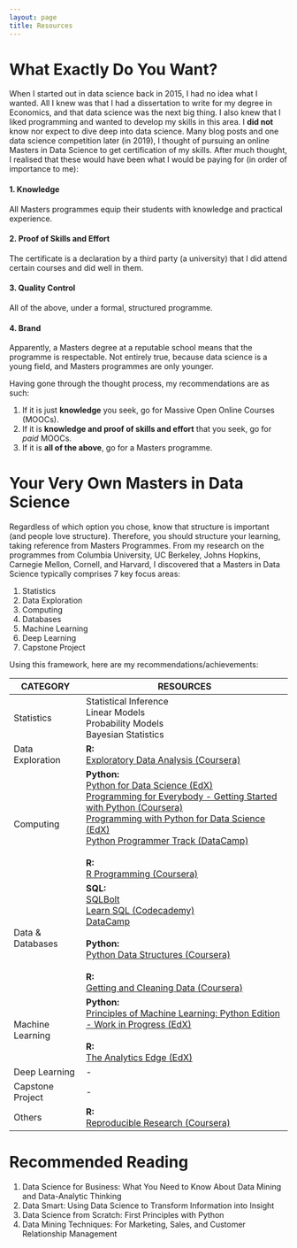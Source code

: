 ```yaml
---
layout: page
title: Resources
---
```

# What Exactly Do You Want?
When I started out in data science back in 2015, I had no idea what I wanted. All I knew was that I had a dissertation to write for my degree in Economics, and that data science was the next big thing. I also knew that I liked programming and wanted to develop my skills in this area. I **did not** know nor expect to dive deep into data science. Many blog posts and one data science competition later (in 2019), I thought of pursuing an online Masters in Data Science to get certification of my skills. After much thought, I realised that these would have been what I would be paying for (in order of importance to me):  
  
#### 1. Knowledge
All Masters programmes equip their students with knowledge and practical experience.  
  
#### 2. Proof of Skills and Effort
The certificate is a declaration by a third party (a university) that I did attend certain courses and did well in them.  
  
#### 3. Quality Control
All of the above, under a formal, structured programme.  
  
#### 4. Brand
Apparently, a Masters degree at a reputable school means that the programme is respectable. Not entirely true, because data science is a young field, and Masters programmes are only younger.  
  
Having gone through the thought process, my recommendations are as such:  
  
1. If it is just **knowledge** you seek, go for Massive Open Online Courses (MOOCs).
2. If it is **knowledge and proof of skills and effort** that you seek, go for *paid* MOOCs.
3. If it is **all of the above**, go for a Masters programme.  
  
# Your Very Own Masters in Data Science
Regardless of which option you chose, know that structure is important (and people love structure). Therefore, you should structure your learning, taking reference from Masters Programmes. From my research on the programmes from Columbia University, UC Berkeley, Johns Hopkins, Carnegie Mellon, Cornell, and Harvard, I discovered that a Masters in Data Science typically comprises 7 key focus areas:  
  
1. Statistics
2. Data Exploration
3. Computing
4. Databases
5. Machine Learning
6. Deep Learning
7. Capstone Project
  
Using this framework, here are my recommendations/achievements:  
  
| CATEGORY         | RESOURCES                                                                           |
|------------------|-------------------------------------------------------------------------------------|
| Statistics       | Statistical Inference<br>Linear Models<br>Probability Models<br>Bayesian Statistics |
| Data Exploration | **R:**<br>[Exploratory Data Analysis (Coursera)](https://www.coursera.org/learn/exploratory-data-analysis/home/welcome)|
| Computing        | **Python:**<br>[Python for Data Science (EdX)](https://courses.edx.org/courses/course-v1:UCSanDiegoX+DSE200x+1T2018/course/)<br>[Programming for Everybody - Getting Started with Python (Coursera)](https://www.coursera.org/learn/python)<br>[Programming with Python for Data Science (EdX)](https://courses.edx.org/courses/course-v1:Microsoft+DAT210x+1T2018a/course/)<br>[Python Programmer Track (DataCamp)](https://www.datacamp.com/tracks/python-programmer)<br><br>**R:**<br>[R Programming (Coursera)](https://www.coursera.org/learn/r-programming/home/welcome)<br>|
| Data & Databases | **SQL:**<br>[SQLBolt](https://sqlbolt.com/)<br>[Learn SQL (Codecademy)](https://www.codecademy.com/learn/learn-sql)<br>[DataCamp](https://www.datacamp.com/courses/tech:sql)<br><br>**Python:**<br>[Python Data Structures (Coursera)](https://www.coursera.org/learn/python-data)<br><br>**R:**<br>[Getting and Cleaning Data (Coursera)](https://www.coursera.org/learn/data-cleaning/home/welcome)|
| Machine Learning | **Python:**<br>[Principles of Machine Learning: Python Edition - Work in Progress (EdX)](https://courses.edx.org/courses/course-v1:Microsoft+DAT275x+2T2018/course/)<br><br>**R:**<br>[The Analytics Edge (EdX)](https://courses.edx.org/courses/course-v1:MITx+15.071x_2a+2T2015/course/)|
| Deep Learning    | -                                                                                   |
| Capstone Project | -                                                                                   |
| Others           | **R:**<br>[Reproducible Research (Coursera)](https://www.coursera.org/learn/reproducible-research/home/welcome)|
  
# Recommended Reading
  
1. Data Science for Business: What You Need to Know About Data Mining and Data-Analytic Thinking
2. Data Smart: Using Data Science to Transform Information into Insight
3. Data Science from Scratch: First Principles with Python
4. Data Mining Techniques: For Marketing, Sales, and Customer Relationship Management
  
  

